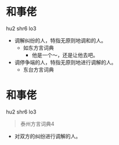 # 和事佬
hu2 shr6 lo3
+ 调解纠纷的人，特指无原则地调和的人。
  * 如东方言词典
    - 他是一个～，还是让他去吧。
+ 调停争端的人，特指无原则地进行调解的人。
  * 东台方言词典

# 和事佬
hu2 shr6 lo3
> 泰州方言词典4
- 对双方的纠纷进行调解的人。
